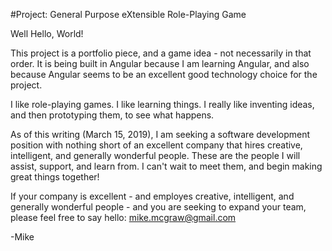 #Project: General Purpose eXtensible Role-Playing Game

Well Hello, World!

This project is a portfolio piece, and a game idea - not necessarily in that order. It is being built in Angular because I am learning Angular, and also because Angular seems to be an excellent good technology choice for the project.

I like role-playing games. I like learning things. I really like inventing ideas, and then prototyping them, to see what happens.

As of this writing (March 15, 2019), I am seeking a software development position with nothing short of an excellent company that hires creative, intelligent, and generally wonderful people. These are the people I will assist, support, and learn from. I can't wait to meet them, and begin making great things together!

If your company is excellent - and employes creative, intelligent, and generally wonderful people - and you are seeking to expand your team, please feel free to say hello: mike.mcgraw@gmail.com

-Mike





